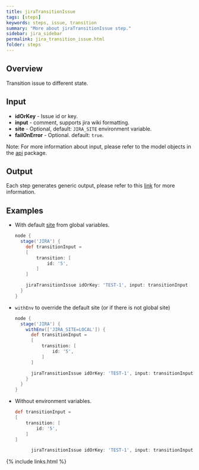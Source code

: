 ```yaml
---
title: jiraTransitionIssue
tags: [steps]
keywords: steps, issue, transition
summary: "More about jiraTransitionIssue step."
sidebar: jira_sidebar
permalink: jira_transition_issue.html
folder: steps
---
```


## Overview

Transition issue to different state.

## Input

* **idOrKey** - Issue id or key.
* **input** - comment, supports jira wiki formatting.
* **site** - Optional, default: `JIRA_SITE` environment variable.
* **failOnError** - Optional. default: `true`.

Note: For more information about input, please refer to the model objects in the [api](https://github.com/jenkinsci/jira-steps-plugin/tree/master/src/main/java/org/thoughtslive/jenkins/plugins/jira/api) package.

## Output

Each step generates generic output, please refer to this [link](config.html#common-response--error-handling) for more information.

## Examples

* With default [site](config#environment-variables) from global variables.

  ```groovy
  node {
    stage('JIRA') {
      def transitionInput =
      [
          transition: [
              id: '5',
          ]
      ]

      jiraTransitionIssue idOrKey: 'TEST-1', input: transitionInput
    }
  }
  ```
* `withEnv` to override the default site (or if there is not global site)

  ```groovy
  node {
    stage('JIRA') {
      withEnv(['JIRA_SITE=LOCAL']) {
        def transitionInput =
        [
            transition: [
                id: '5',
            ]
        ]

        jiraTransitionIssue idOrKey: 'TEST-1', input: transitionInput
      }
    }
  }
  ```
* Without environment variables.

  ```groovy
  def transitionInput =
  [
      transition: [
          id: '5',
      ]
  ]

        jiraTransitionIssue idOrKey: 'TEST-1', input: transitionInput, site: 'LOCAL'
  ```

{% include links.html %}
